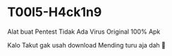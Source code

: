 # T00l5-H4ck1n9
Alat buat Pentest 
Tidak Ada Virus
Original 100% Apk 

Kalo Takut gak usah download
Mending turu aja dah 🤣
